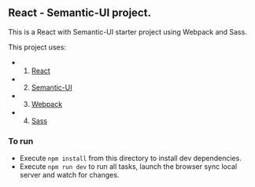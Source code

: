 ## React - Semantic-UI project.

This is a React with Semantic-UI starter project using Webpack and Sass.

This project uses: <br/>
- 1. [React](https://facebook.github.io/react/) 
- 2. [Semantic-UI](https://github.com/Semantic-Org/Semantic-UI) 
- 3. [Webpack](https://github.com/webpack/webpack)
- 4. [Sass](https://github.com/sass/sass)



### To run
- Execute `npm install` from this directory to install dev dependencies.
- Execute `npm run dev` to run all tasks, launch the browser sync local server and watch for changes.